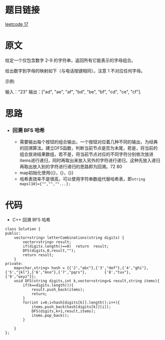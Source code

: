 # 题目链接
[leetcode 17](https://leetcode-cn.com/problems/letter-combinations-of-a-phone-number/)

# 原文
给定一个仅包含数字 2-9 的字符串，返回所有它能表示的字母组合。

给出数字到字母的映射如下（与电话按键相同）。注意 1 不对应任何字母。

示例:

输入："23"
输出：["ad", "ae", "af", "bd", "be", "bf", "cd", "ce", "cf"].

# 思路
- ### **回溯 BFS 哈希**
  - 需要输出每个按钮的组合输出，一个按钮对应着几种不同的输出，为经典的回溯算法。建立DFS函数，判断当前节点是否为末尾，若是，将当前的组合放进结果数组，若不是，将当前节点对应的不同字符分别依次放进items进行递归，同时再取出来放入另外的字符进行递归，这种先放入递归再取出放入别的字符进行递归的思路即为回溯。72 80  
  - map初始化使用{{}，{}，{}}
  - 哈希表效率不是很高，可以使用字符串数组代替哈希表，即`string maps[10]={"","",""...};`

# 代码
- C++ 回溯 BFS 哈希
```
class Solution {
public:
    vector<string> letterCombinations(string digits) {
        vector<string> result;
        if(digits.length()==0)  return  result;
        DFS(digits,0,result,"");
        return result;
    }
private:
    map<char,string> hash = {{'2',"abc"},{'3',"def"},{'4',"ghi"},{'5',"jkl"},{'6',"mno"},{'7',"pqrs"},        {'8',"tuv"},{'9',"wxyz"}};
    void DFS(string digits,int k,vector<string>& result,string items){
        if(k==digits.length()){
            result.push_back(items);
            return;
        }
        for(int i=0;i<hash[digits[k]].length();i++){
            items.push_back(hash[digits[k]][i]);
            DFS(digits,k+1,result,items);
            items.pop_back();
        }

    }
};
```

